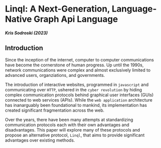 # Linql: A Next-Generation, Language-Native Graph Api Language
##### Kris Sodroski (2023)  

## Introduction 

Since the inception of the internet, computer to computer communications have become the cornerstone of human progress.  Up until the 1990s, network communications were complex and almost exclusively limited to advanced users, organziations, and governments.  

The introduction of interactive websites, programmed in `javascript` and communicating over `HTTP`,  ushered in the `cyber revolution` by hiding complex communication protocols behind graphical user interfaces (GUIs) connected to web services (APIs).  While the `web application` architecture has inanarguably been foundational to mankind, its implementation has created significant fragmentation across the web. 

Over the years, there have been many attempts at standardizing communication protocols each with their own advantages and disadvantages.  This paper will explore many of these protocols and propose an alternative protocol, `Linql`, that aims to provide significant advantages over existing methods.     